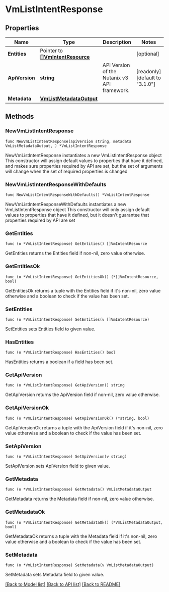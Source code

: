 # VmListIntentResponse

## Properties

Name | Type | Description | Notes
------------ | ------------- | ------------- | -------------
**Entities** | Pointer to [**[]VmIntentResource**](VmIntentResource.md) |  | [optional] 
**ApiVersion** | **string** | API Version of the Nutanix v3 API framework. | [readonly] [default to "3.1.0"]
**Metadata** | [**VmListMetadataOutput**](VmListMetadataOutput.md) |  | 

## Methods

### NewVmListIntentResponse

`func NewVmListIntentResponse(apiVersion string, metadata VmListMetadataOutput, ) *VmListIntentResponse`

NewVmListIntentResponse instantiates a new VmListIntentResponse object
This constructor will assign default values to properties that have it defined,
and makes sure properties required by API are set, but the set of arguments
will change when the set of required properties is changed

### NewVmListIntentResponseWithDefaults

`func NewVmListIntentResponseWithDefaults() *VmListIntentResponse`

NewVmListIntentResponseWithDefaults instantiates a new VmListIntentResponse object
This constructor will only assign default values to properties that have it defined,
but it doesn't guarantee that properties required by API are set

### GetEntities

`func (o *VmListIntentResponse) GetEntities() []VmIntentResource`

GetEntities returns the Entities field if non-nil, zero value otherwise.

### GetEntitiesOk

`func (o *VmListIntentResponse) GetEntitiesOk() (*[]VmIntentResource, bool)`

GetEntitiesOk returns a tuple with the Entities field if it's non-nil, zero value otherwise
and a boolean to check if the value has been set.

### SetEntities

`func (o *VmListIntentResponse) SetEntities(v []VmIntentResource)`

SetEntities sets Entities field to given value.

### HasEntities

`func (o *VmListIntentResponse) HasEntities() bool`

HasEntities returns a boolean if a field has been set.

### GetApiVersion

`func (o *VmListIntentResponse) GetApiVersion() string`

GetApiVersion returns the ApiVersion field if non-nil, zero value otherwise.

### GetApiVersionOk

`func (o *VmListIntentResponse) GetApiVersionOk() (*string, bool)`

GetApiVersionOk returns a tuple with the ApiVersion field if it's non-nil, zero value otherwise
and a boolean to check if the value has been set.

### SetApiVersion

`func (o *VmListIntentResponse) SetApiVersion(v string)`

SetApiVersion sets ApiVersion field to given value.


### GetMetadata

`func (o *VmListIntentResponse) GetMetadata() VmListMetadataOutput`

GetMetadata returns the Metadata field if non-nil, zero value otherwise.

### GetMetadataOk

`func (o *VmListIntentResponse) GetMetadataOk() (*VmListMetadataOutput, bool)`

GetMetadataOk returns a tuple with the Metadata field if it's non-nil, zero value otherwise
and a boolean to check if the value has been set.

### SetMetadata

`func (o *VmListIntentResponse) SetMetadata(v VmListMetadataOutput)`

SetMetadata sets Metadata field to given value.



[[Back to Model list]](../README.md#documentation-for-models) [[Back to API list]](../README.md#documentation-for-api-endpoints) [[Back to README]](../README.md)


